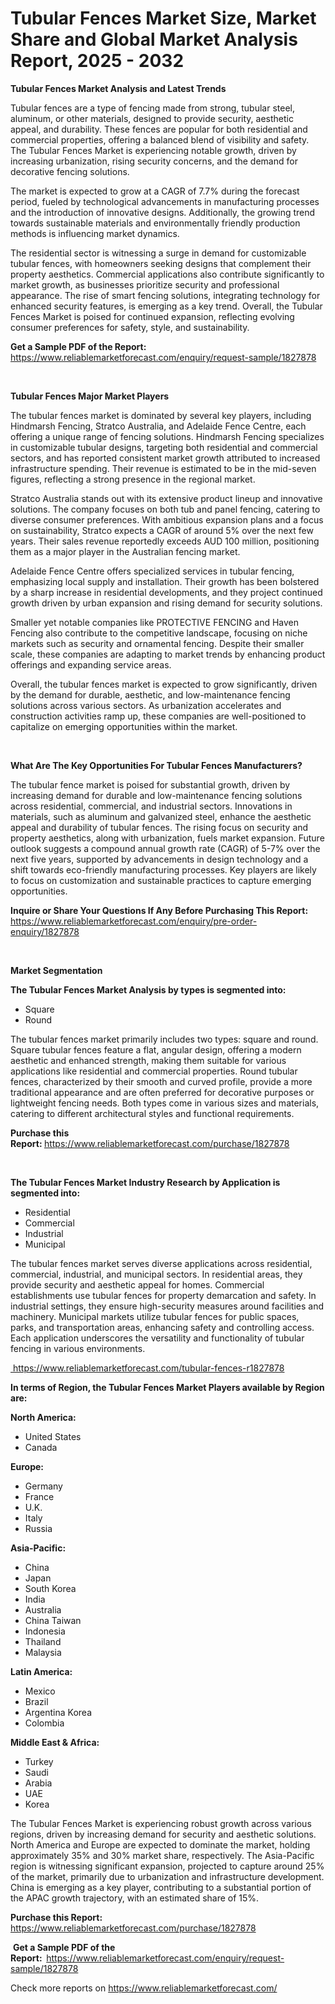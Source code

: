 <p><h1>Tubular Fences Market Size, Market Share and Global Market Analysis Report, 2025 - 2032</h1></p><p><strong>Tubular Fences Market Analysis and Latest Trends</strong></p>
<p><p>Tubular fences are a type of fencing made from strong, tubular steel, aluminum, or other materials, designed to provide security, aesthetic appeal, and durability. These fences are popular for both residential and commercial properties, offering a balanced blend of visibility and safety. The Tubular Fences Market is experiencing notable growth, driven by increasing urbanization, rising security concerns, and the demand for decorative fencing solutions. </p><p>The market is expected to grow at a CAGR of 7.7% during the forecast period, fueled by technological advancements in manufacturing processes and the introduction of innovative designs. Additionally, the growing trend towards sustainable materials and environmentally friendly production methods is influencing market dynamics. </p><p>The residential sector is witnessing a surge in demand for customizable tubular fences, with homeowners seeking designs that complement their property aesthetics. Commercial applications also contribute significantly to market growth, as businesses prioritize security and professional appearance. The rise of smart fencing solutions, integrating technology for enhanced security features, is emerging as a key trend. Overall, the Tubular Fences Market is poised for continued expansion, reflecting evolving consumer preferences for safety, style, and sustainability.</p></p>
<p><strong>Get a Sample PDF of the Report:&nbsp;</strong> <a href="https://www.reliablemarketforecast.com/enquiry/request-sample/1827878?utm_campaign=3327&utm_medium=2&utm_source=Github&utm_content=ia&utm_term=09042025&utm_id=tubular-fences">https://www.reliablemarketforecast.com/enquiry/request-sample/1827878</a></p>
<p>&nbsp;</p>
<p><strong>Tubular Fences Major Market Players</strong></p>
<p><p>The tubular fences market is dominated by several key players, including Hindmarsh Fencing, Stratco Australia, and Adelaide Fence Centre, each offering a unique range of fencing solutions. Hindmarsh Fencing specializes in customizable tubular designs, targeting both residential and commercial sectors, and has reported consistent market growth attributed to increased infrastructure spending. Their revenue is estimated to be in the mid-seven figures, reflecting a strong presence in the regional market.</p><p>Stratco Australia stands out with its extensive product lineup and innovative solutions. The company focuses on both tub and panel fencing, catering to diverse consumer preferences. With ambitious expansion plans and a focus on sustainability, Stratco expects a CAGR of around 5% over the next few years. Their sales revenue reportedly exceeds AUD 100 million, positioning them as a major player in the Australian fencing market.</p><p>Adelaide Fence Centre offers specialized services in tubular fencing, emphasizing local supply and installation. Their growth has been bolstered by a sharp increase in residential developments, and they project continued growth driven by urban expansion and rising demand for security solutions.</p><p>Smaller yet notable companies like PROTECTIVE FENCING and Haven Fencing also contribute to the competitive landscape, focusing on niche markets such as security and ornamental fencing. Despite their smaller scale, these companies are adapting to market trends by enhancing product offerings and expanding service areas.</p><p>Overall, the tubular fences market is expected to grow significantly, driven by the demand for durable, aesthetic, and low-maintenance fencing solutions across various sectors. As urbanization accelerates and construction activities ramp up, these companies are well-positioned to capitalize on emerging opportunities within the market.</p></p>
<p>&nbsp;</p>
<p><strong>What Are The Key Opportunities For Tubular Fences Manufacturers?</strong></p>
<p><p>The tubular fence market is poised for substantial growth, driven by increasing demand for durable and low-maintenance fencing solutions across residential, commercial, and industrial sectors. Innovations in materials, such as aluminum and galvanized steel, enhance the aesthetic appeal and durability of tubular fences. The rising focus on security and property aesthetics, along with urbanization, fuels market expansion. Future outlook suggests a compound annual growth rate (CAGR) of 5-7% over the next five years, supported by advancements in design technology and a shift towards eco-friendly manufacturing processes. Key players are likely to focus on customization and sustainable practices to capture emerging opportunities.</p></p>
<p><strong>Inquire or Share Your Questions If Any Before Purchasing This Report:</strong> <a href="https://www.reliablemarketforecast.com/enquiry/pre-order-enquiry/1827878?utm_campaign=3327&utm_medium=2&utm_source=Github&utm_content=ia&utm_term=09042025&utm_id=tubular-fences">https://www.reliablemarketforecast.com/enquiry/pre-order-enquiry/1827878</a></p>
<p>&nbsp;</p>
<p><strong>Market Segmentation</strong></p>
<p><strong>The Tubular Fences Market Analysis by types is segmented into:</strong></p>
<p><ul><li>Square</li><li>Round</li></ul></p>
<p><p>The tubular fences market primarily includes two types: square and round. Square tubular fences feature a flat, angular design, offering a modern aesthetic and enhanced strength, making them suitable for various applications like residential and commercial properties. Round tubular fences, characterized by their smooth and curved profile, provide a more traditional appearance and are often preferred for decorative purposes or lightweight fencing needs. Both types come in various sizes and materials, catering to different architectural styles and functional requirements.</p></p>
<p><strong>Purchase this Report:&nbsp;</strong><a href="https://www.reliablemarketforecast.com/purchase/1827878?utm_campaign=3327&utm_medium=2&utm_source=Github&utm_content=ia&utm_term=09042025&utm_id=tubular-fences">https://www.reliablemarketforecast.com/purchase/1827878</a></p>
<p>&nbsp;</p>
<p><strong>The Tubular Fences Market Industry Research by Application is segmented into:</strong></p>
<p><ul><li>Residential</li><li>Commercial</li><li>Industrial</li><li>Municipal</li></ul></p>
<p><p>The tubular fences market serves diverse applications across residential, commercial, industrial, and municipal sectors. In residential areas, they provide security and aesthetic appeal for homes. Commercial establishments use tubular fences for property demarcation and safety. In industrial settings, they ensure high-security measures around facilities and machinery. Municipal markets utilize tubular fences for public spaces, parks, and transportation areas, enhancing safety and controlling access. Each application underscores the versatility and functionality of tubular fencing in various environments.</p></p>
<p><a href="https://www.reliablemarketforecast.com/tubular-fences-r1827878?utm_campaign=3327&utm_medium=2&utm_source=Github&utm_content=ia&utm_term=09042025&utm_id=tubular-fences">&nbsp;https://www.reliablemarketforecast.com/tubular-fences-r1827878</a></p>
<p><strong>In terms of Region, the Tubular Fences Market Players available by Region are:</strong></p>
<p>
    <p> <strong> North America: </strong>
        <ul>
            <li>United States</li>
            <li>Canada</li>
        </ul>
        </p> 
    <p> <strong> Europe: </strong>
        <ul>
            <li>Germany</li>
            <li>France</li>
            <li>U.K.</li>
            <li>Italy</li>
            <li>Russia</li>
        </ul>
        </p> 
    <p> <strong> Asia-Pacific: </strong>
        <ul>
            <li>China</li>
            <li>Japan</li>
            <li>South Korea</li>
            <li>India</li>
            <li>Australia</li>
            <li>China Taiwan</li>
            <li>Indonesia</li>
            <li>Thailand</li>
            <li>Malaysia</li>
        </ul>
        </p> 
    <p> <strong> Latin America: </strong>
        <ul>
            <li>Mexico</li>
            <li>Brazil</li>
            <li>Argentina Korea</li>
            <li>Colombia</li>
        </ul>
        </p> 
    <p> <strong> Middle East & Africa: </strong>
        <ul>
            <li>Turkey</li>
            <li>Saudi</li>
            <li>Arabia</li>
            <li>UAE</li>
            <li>Korea</li>
        </ul>
    </p>
    </p>
<p><p>The Tubular Fences Market is experiencing robust growth across various regions, driven by increasing demand for security and aesthetic solutions. North America and Europe are expected to dominate the market, holding approximately 35% and 30% market share, respectively. The Asia-Pacific region is witnessing significant expansion, projected to capture around 25% of the market, primarily due to urbanization and infrastructure development. China is emerging as a key player, contributing to a substantial portion of the APAC growth trajectory, with an estimated share of 15%.</p></p>
<p><strong>Purchase this Report: </strong><a href="https://www.reliablemarketforecast.com/purchase/1827878?utm_campaign=3327&utm_medium=2&utm_source=Github&utm_content=ia&utm_term=09042025&utm_id=tubular-fences">https://www.reliablemarketforecast.com/purchase/1827878</a></p>
<p>&nbsp;<strong>Get a Sample PDF of the Report:&nbsp;&nbsp;</strong><a href="https://www.reliablemarketforecast.com/enquiry/request-sample/1827878?utm_campaign=3327&utm_medium=2&utm_source=Github&utm_content=ia&utm_term=09042025&utm_id=tubular-fences">https://www.reliablemarketforecast.com/enquiry/request-sample/1827878</a></p>
<p><strong></strong></p>
<p>Check more reports on <a href="https://www.reliablemarketforecast.com/?utm_campaign=3327&utm_medium=2&utm_source=Github&utm_content=ia&utm_term=09042025&utm_id=tubular-fences">https://www.reliablemarketforecast.com/</a></p>